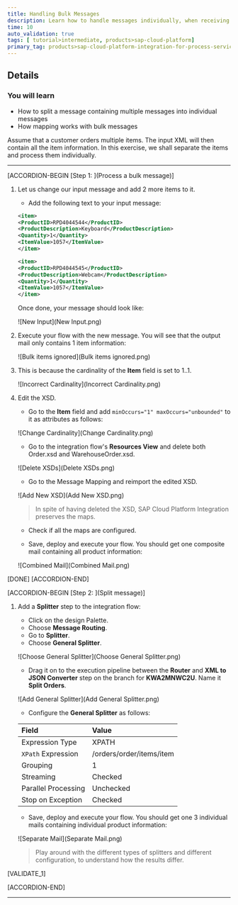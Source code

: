 ```yaml
---
title: Handling Bulk Messages
description: Learn how to handle messages individually, when receiving multiple messages as a part of one big message.
time: 10
auto_validation: true
tags: [ tutorial>intermediate, products>sap-cloud-platform]
primary_tag: products>sap-cloud-platform-integration-for-process-services
---
```


## Details
### You will learn
  - How to split a message containing multiple messages into individual messages
  - How mapping works with bulk messages

Assume that a customer orders multiple items. The input XML will then contain all the item information. In this exercise, we shall separate the items and process them individually.

---

[ACCORDION-BEGIN [Step 1: ](Process a bulk message)]

1. Let us change our input message and add 2 more items to it.

    * Add the following text to your input message:

    ```XML
    <item>
    <ProductID>RPD4044544</ProductID>
    <ProductDescription>Keyboard</ProductDescription>
    <Quantity>1</Quantity>
    <ItemValue>1057</ItemValue>
    </item>

    <item>
    <ProductID>RPD4044545</ProductID>
    <ProductDescription>Webcam</ProductDescription>
    <Quantity>1</Quantity>
    <ItemValue>1057</ItemValue>
    </item>  

    ```

    Once done, your message should look like:

    ![New Input](New Input.png)

2. Execute your flow with the new message. You will see that the output mail only contains 1 item information:

    ![Bulk items ignored](Bulk items ignored.png)

3. This is because the cardinality of the __Item__ field is set to 1..1.

    ![Incorrect Cardinality](Incorrect Cardinality.png)

4. Edit the XSD.

    * Go to the __Item__ field and add ```minOccurs="1" maxOccurs="unbounded"``` to it as attributes as follows:

    ![Change Cardinality](Change Cardinality.png)

    * Go to the integration flow's __Resources View__ and delete both Order.xsd and WarehouseOrder.xsd.

    ![Delete XSDs](Delete XSDs.png)

    * Go to the Message Mapping and reimport the edited XSD.

    ![Add New XSD](Add New XSD.png)

    > In spite of having deleted the XSD, SAP Cloud Platform Integration preserves the maps.  

    * Check if all the maps are configured.

    * Save, deploy and execute your flow. You should get one composite mail containing all product information:

    ![Combined Mail](Combined Mail.png)

[DONE]
[ACCORDION-END]

[ACCORDION-BEGIN [Step 2: ](Split message)]

1. Add a __Splitter__ step to the integration flow:

    * Click on the design Palette.
    * Choose __Message Routing__.
    * Go to __Splitter__.
    * Choose __General Splitter__.

    ![Choose General Splitter](Choose General Splitter.png)

    * Drag it on to the execution pipeline between the __Router__ and __XML to JSON Converter__ step on the branch for __KWA2MNWC2U__.
    Name it __Split Orders__.

    ![Add General Splitter](Add General Splitter.png)

    * Configure the __General Splitter__ as follows:

    | Field   | Value    |
    | :------------- | :------------- |
    | Expression Type       | XPATH       |    
    | `XPath` Expression       | /orders/order/items/item       |
    | Grouping      | 1    |
    | Streaming       | Checked       |
    | Parallel Processing       | Unchecked       |
    | Stop on Exception       | Checked       |


    * Save, deploy and execute your flow. You should get one 3 individual mails containing individual product information:

    ![Separate Mail](Separate Mail.png)

    > Play around with the different types of splitters  and different configuration, to understand how the results differ.

[VALIDATE_1]

[ACCORDION-END]


---
